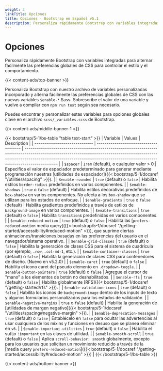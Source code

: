 ```yaml
---
weight: 3
linkTitle: Opciones
title: Opciones · Bootstrap en Español v5.1
description: Personaliza rápidamente Bootstrap con variables integradas para alternar fácilmente las preferencias globales de CSS para controlar el estilo y el comportamiento.
---
```


# Opciones

Personaliza rápidamente Bootstrap con variables integradas para alternar fácilmente las preferencias globales de CSS para controlar el estilo y el comportamiento.

{{< content-ads/top-banner >}}

Personaliza Bootstrap con nuestro archivo de variables personalizadas incorporado y alterna fácilmente las preferencias globales de CSS con las nuevas variables `$enable-*` Sass. Sobrescribe el valor de una variable y vuelve a compilar con `npm run test` según sea necesario.

Puedes encontrar y personalizar estas variables para opciones globales clave en el archivo `scss/_variables.scss` de Bootstrap.

{{< content-ads/middle-banner-1 >}}

{{< bootstrap/5-1/bs-table "table text-start" >}}
| Variable                       | Values                                  | Description                                                                                                                                                                                                                                                 |
| ------------------------------ | --------------------------------------- | ----------------------------------------------------------------------------------------------------------------------------------------------------------------------------------------------------------------------------------------------------------- |
| `$spacer`                      | `1rem` (default), o cualquier valor > 0 | Especifica el valor de espaciador predeterminado para generar mediante programación nuestras [utilidades de espaciador]({{< bootstrap/5-1/docsref "/utilities/spacing" >}}).                                                                                |
| `$enable-rounded`              | `true` (default) o `false`              | Habilita estilos `border-radius` predefinidos en varios componentes.                                                                                                                                                                                        |
| `$enable-shadows`              | `true` o `false` (default)              | Habilita estilos decorativos predefinidos de `box-shadow` en varios componentes. No afecta a los `box-shadow` que se utilizan para los estados de enfoque.                                                                                                  |
| `$enable-gradients`            | `true` o `false` (default)              | Habilita gradientes predefinidos a través de estilos de `background-image` en varios componentes.                                                                                                                                                           |
| `$enable-transitions`          | `true` (default) o `false`              | Habilita `transition`s predefinidas en varios componentes.                                                                                                                                                                                                  |
| `$enable-reduced-motion`       | `true` (default) o `false`              | Habilita las [`prefers-reduced-motion` media query]({{< bootstrap/5-1/docsref "/getting-started/accessibility#reduced-motion" >}}), que suprime ciertas animaciones/transiciones basadas en las preferencias del usuario en el navegador/sistema operativo. |
| `$enable-grid-classes`         | `true` (default) o `false`              | Habilita la generación de clases CSS para el sistema de cuadrícula (por ejemplo, `.row`, `.col-md-1`, etc.).                                                                                                                                                |
| `$enable-container-classes`    | `true` (default) o `false`              | Habilita la generación de clases CSS para contenedores de diseño. (Nuevo en v5.2.0)                                                                                                                                                                         |
| `$enable-caret`                | `true` (default) o `false`              | Habilita el icono caret del pseudo elemento en `.dropdown-toggle`.                                                                                                                                                                                          |
| `$enable-button-pointers`      | `true` (default) o `false`              | Agregue el cursor de "mano" a los elementos de botón no deshabilitados.                                                                                                                                                                                     |
| `$enable-rfs`                  | `true` (default) o `false`              | Habilita globalmente [RFS]({{< bootstrap/5-1/docsref "/getting-started/rfs" >}}).                                                                                                                                                                           |
| `$enable-validation-icons`     | `true` (default) o `false`              | Habilita los íconos de `background-image` dentro de los inputs de texto y algunos formularios personalizados para los estados de validación.                                                                                                                |
| `$enable-negative-margins`     | `true` o `false` (default)              | Habilita la generación de [utilidades de margen negativo]({{< bootstrap/5-1/docsref "/utilities/spacing#negative-margin" >}}).                                                                                                                              |
| `$enable-deprecation-messages` | `true` (default) o `false`              | Establécelo en `false` para ocultar las advertencias al usar cualquiera de los mixins y funciones en desuso que se planea eliminar en `v6`.                                                                                                                 |
| `$enable-important-utilities`  | `true` (default) o `false`              | Habilita el sufijo `!important` en las clases de utilidad.                                                                                                                                                                                                  |
| `$enable-smooth-scroll`        | `true` (default) o `false`              | Aplica `scroll-behavior: smooth` globalmente, excepto para los usuarios que solicitan un movimiento reducido a través de la [media query `prefers-reduced-motion`]({{< bootstrap/5-1/docsref "/getting-started/accessibility#reduced-motion" >}})           |
{{< /bootstrap/5-1/bs-table >}}

{{< content-ads/bottom-banner >}}